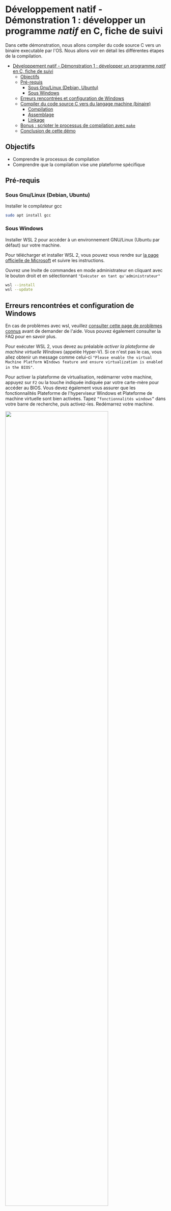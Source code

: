 # Développement natif - Démonstration 1 : développer un programme *natif* en C, fiche de suivi

Dans cette démonstration, nous allons compiler du code source C vers un binaire executable par l'OS. Nous allons voir en détail les différentes étapes de la compilation.

- [Développement natif - Démonstration 1 : développer un programme *natif* en C, fiche de suivi](#développement-natif---démonstration-1--développer-un-programme-natif-en-c-fiche-de-suivi)
  - [Objectifs](#objectifs)
  - [Pré-requis](#pré-requis)
    - [Sous Gnu/Linux (Debian, Ubuntu)](#sous-gnulinux-debian-ubuntu)
    - [Sous Windows](#sous-windows)
  - [Erreurs rencontrées et configuration de Windows](#erreurs-rencontrées-et-configuration-de-windows)
  - [Compiler du code source C vers du langage machine (binaire)](#compiler-du-code-source-c-vers-du-langage-machine-binaire)
    - [Compilation](#compilation)
    - [Assemblage](#assemblage)
    - [Linkage](#linkage)
  - [Bonus : scripter le processus de compilation avec `make`](#bonus--scripter-le-processus-de-compilation-avec-make)
  - [Conclusion de cette démo](#conclusion-de-cette-démo)


## Objectifs

- Comprendre le processus de compilation
- Comprendre que la compilation vise une plateforme spécifique

## Pré-requis

### Sous Gnu/Linux (Debian, Ubuntu)

Installer le compilateur gcc 

~~~bash
sudo apt install gcc
~~~

### Sous Windows

Installer WSL 2 pour accéder à un environnement GNU/Linux (Ubuntu par défaut) sur votre machine.

<!-- 
Windows Subsystem for Linux (WSL) est un composant de Microsoft Windows permettant d'exécuter des binaires Linux de manière native sur Windows 10, 11 et Windows Server 2019. Les exécutables Linux sont au format ELF, format popularisé par l'Unix System Laboratories, un laboratoire de recherche appartenant à AT&T, la grande entreprise des télécoms américaine, célèbre notamment pour son laboratoire Bells Labs, dont UNIX est sorti à la fin des années 70. Ce composant a été intégré à Windows en 2016, et a été remplacé en 2019 par WSL 2, une version basée sur une machine virtuelle plus légère. WSL2 embarque directement le noyau Linux et offre de meilleures performances, plus proche d'un Linux natif, que son prédécesseur.

La WSL 2 offre une interface vers un environnement GNU/Linux où l'utilisateur peut exécuter un shell Bash, ainsi que de célèbres programmes en ligne de commande GNU/Linux comme awk, sed, grep, etc.

Cette couche applicative intégrée à Windows vous permet donc d'accéder facilement à un écosystème Linux sur votre machine, sans avoir à installer ou configurer de machines virtuelles gourmandes en ressources, ou à installer un dual boot.
 -->

Pour télécharger et installer WSL 2, vous pouvez vous rendre sur [la page officielle de Microsoft](https://learn.microsoft.com/fr-fr/windows/wsl/install) et suivre les instructions.

Ouvrez une Invite de commandes en mode administrateur en cliquant avec le bouton droit et en sélectionnant `"Exécuter en tant qu'administrateur"`

~~~bash
wsl --install
wsl --update
~~~

<!-- 
Ce programme active les fonctionnalités nécessaires pour exécuter la WSL, télécharge et installe le dernier noyau Linux, définit WSL 2 comme valeur par défaut et télécharge la distribution Ubuntu. Si WSL est déjà installé, le programme wsl vous l'indique et vous demande de choisir la distribution à servir, vous avez le choix entre plusieurs distributions GNU/Linux comme Ubuntu, Debian ou openSUSE. Pour installer Ubuntu :
 -->

<!-- 
En cas de problèmes avec wsl, veuillez consulter cette page de problèmes connus avant de demander de l'aide. Vous pouvez également consulter la FAQ pour en savoir plus.

 -->

## Erreurs rencontrées et configuration de Windows

En cas de problèmes avec wsl, veuillez [consulter cette page de problèmes connus](https://learn.microsoft.com/fr-fr/windows/wsl/troubleshooting) avant de demander de l'aide. Vous pouvez également consulter la FAQ pour en savoir plus.

 Pour exécuter WSL 2, vous devez au préalable *activer la plateforme de machine virtuelle Windows* (appelée Hyper-V). Si ce n'est pas le cas, vous allez obtenir un message comme celui-ci `"Please enable the virtual Machine Platform WIndows feature and ensure virtualization is enabled in the BIOS"`. 

 Pour activer la plateforme de virtualisation, redémarrer votre machine, appuyez sur `F2` ou la touche indiquée indiquée par votre carte-mère pour accéder au BIOS. Vous devez également vous assurer que les fonctionnalités Plateforme de l'hyperviseur Windows et Plateforme de machine virtuelle sont bien activées. Tapez `“fonctionnalités windows”` dans votre barre de recherche, puis activez-les. Redémarrez votre machine. 


<img width="80%" src="../../wsl.png"/>

Vérifier l'installation

~~~bash
systeminfo
~~~

La dernière entrée du rapport généré vous indiquera la configuration requise pour Hyper-V. Vérifier que tous les prérequis sont bien remplis.

Pour lister les distributions installées

~~~bash
wsl -l -v
~~~

Ouvrir la WSL. Choisissez un nom d'utilisateur et un mot de passe pour le système GNU/Linux. Cet utilisateur est l'administrateur du système avec la capacité d'exécuter des commandes d'administration (`sudo`). WSL va vous ouvrir shell sur votre instance GNU/Linux. Executer les commandes suivantes :

~~~bash
#Mettre à jour la liste des paquets
sudo apt update
#Mettre à jour les paquets
sudo apt upgrade
#Installer gcc
sudo apt install gcc
# Tester
gcc --version
~~~

Vous avez à présent accès à une distribution GNU/Linux via la WSL et installé le compilateur `gcc`.

## Compiler du code source C vers du langage machine (binaire)

**Créer un dossier** `demo-compilation`.

**Créer un fichier source** `main.c`.

~~~C
#include<stdio.h>

int main(){
    printf("Hello world !");
    return 0;
}
~~~

<!-- 
Ici on include le header stdio.h qui est une librairie permettant de gérer la sortie standard et définissant printf. Ca fait partie du SDK de GNU/Linux ! On reviendra plus en détails sur ces aspects dans la deuxième démo.
 -->

**Construire l'executable** à partir du code source pour la plateforme GNU/Linux en passant vers les différentes étapes de la "compilation" (*build*) :

1. Compilation
2. Assemblage
3. Linkage

> Regardez les différentes options de `gcc` avec l'option `--help`. Par défaut, gcc effectue toutes les étapes de la compilation en une fois. `gcc main.c` compile, assemble et link pour produire l'executable `a.out`

### Compilation

~~~bash
gcc -S main.c
~~~

Cela crée un fichier en langage assembleur `main.s`

> Inspecter le fichier assembleur `main.s`

<!-- 
Dans l'assembleur, il y a encore des références aux fonctions de la lib standard.
 -->

### Assemblage

~~~bash
gcc -c main.s
~~~

Cela crée un fichier objet (executable au format ELF) `main.o`.

**Inspecter** le contenu du fichier `main.o` (`cat main.o`). Qu'est ce qui s'affiche ? Pourquoi ?

> Sous le capot, `gcc` utilise l'assembleur `as`

<!-- 
A l'assemblage, le langage assembleur est transformé en binaire. Cela produit un fichier objet .o, qui contient encore les refs vers les fonctions de la libraire standard incluse (deps).
 -->

### Linkage 

<!-- 
Compilation Assemblage Linkage (CAS)
gcc -c: compilation et assemblage faits en une étape. gcc main.c ferait compilation, assemblage et linkage en une étape.
-c : Compile and assemble
-S : Compile seulement
-o <file>: Place the output file into <file>
 -->


**Linker** pour créer le programme (link vers l'implémentation de `printf` de la librairie standard)

~~~bash
gcc main.o -o say-hi
~~~

> L'option `-o` permet de contrôler le nom de fichier de sortie

> Sous le capot, `gcc` utilise le linker `ld`

<!-- 

Le linkage permet de faire l'édition des liens : les références aux fonctions sont liés au code binaire de la lib standard (.so). A l'execution, le lien permettra, a la volée d'appeler le binaire de la fonction et de l'executer.

Q : When it is compiled, does printf binary code is linked dynamically to my executable ?

When you compile your code that includes the printf function from the <stdio.h> library, the binary code for the printf function is linked dynamically to your executable.

Dynamically linking means that the implementation of the printf function is not included directly in your executable file. Instead, a reference to the printf function is added to your executable, and at runtime, the operating system's dynamic linker/loader will locate and load the binary code for the printf function from the system's shared library (e.g., libc.so or libc.dll) into memory.

This dynamic linking of libraries provides several advantages, such as reducing the size of your executable file since the code for common functions is reused across multiple programs. It also allows for easier updates to the library without recompiling every program that uses it.

During runtime, when your program encounters the printf function call, it jumps to the address where the printf function implementation resides in memory, executes the code of the function, and then returns control back to your program.
 
Q : So, in short, the binary code for the printf function is linked dynamically at runtime when your program executes.

Ok, then the entire libc.so is loaded into memory even if I only use printf ?

No, the entire libc.so library is not loaded into memory when you use just the printf function. When your program is executed, the dynamic linker/loader will load only the necessary parts of the libc.so library into memory. This process is known as dynamic linking and it ensures that only the required functions and data from the library are loaded.

In the case of using printf, the dynamic linker/loader will load the relevant code for printf and any other dependencies that printf relies on (such as internal functions or data).

Loading only the necessary parts of the library helps to optimize memory usage by loading shared libraries on demand. This way, the memory footprint of your program is kept minimal.

It's worth noting that the exact mechanism and behavior of dynamic linking can vary depending on the operating system and compiler settings. But in general, the dynamic linker/loader is responsible for loading only the needed portions of shared libraries into memory.

De plus, le binaire de la fonction printf (tout binaire linké de maniere dynamique) est chargé en mémoire dans une zone accessible en lecture seule, dans une zone partagée entre tous les processus utilisant la fonction printf. Donc cela permet de réduire l'impact sur la mémoire.

 -->

**Executer** le binaire sur votre OS, via le shell

~~~bash
./say-hi
~~~

> Si on essaie d'exécuter le programme `say-hi` sur Windows, cela ne fonctionnera pas car l'executable généré est spécifique à l'OS GNU/Linux ([format ELF](https://fr.wikipedia.org/wiki/Executable_and_Linkable_Format)) ! Windows et Linux ne manipulent pas les mêmes formats de binaire. Également, lors de l'appel à `printf` (*dynamic linking*), il sera impossible de trouver (path) le binaire correspondant sur le système.

`say-hi` est un programme *natif* à la plateforme GNU/Linux. Il a été *compilé pour cette plateforme* uniquement.

## Bonus : scripter le processus de compilation avec `make`

`make` est un programme qui permet de maintenir des programmes. Il permet d'automatiser la compilation de programmes à partir des fichiers sources. `make` fonctionne sur la base de *règles* à écrire.

> Essayez `man make`. Lisez

<!-- 
Quand make est executé, il recherche dans le dossier courant un fichier Makefile ou makefile et execute la "cible"(target) par défaut. Une target est souvent un fichier (executable ou fichier objet) qui doit etre build.

On définit un ensemble de règles. Chaque règle a une TARGET, des prérequis et une suite de commande pour la construire.
 -->

**Créer** un fichier `Makefile`. Voici le template d'une règle `make` :

~~~Makefile
cible: dependance1 dependance2
    commande 1
    commande 2
~~~

où `dependance1` et `dependance2` sont d'autres cibles dont `cible` dépend. Ces règles seront donc exécutées par `make` en amont.

Pour executer une règle, dans le terminal

~~~bash
make cible
~~~

Par défaut, `make` execute la première règle si aucune règle n'est spécifiée.

1. **Écrire** un `Makefile` qui permet de réaliser chaque étape du *build* (compilation, assemblage et linkage) *indépendamment*. Chaque règle doit pouvoir être exécutée directement. Par exemple, on doit pouvoir procéder au linkage sans *explicitement* passer par les phases de compilation et d'assemblage.


`make` permet de déclarer des variables sous forme de clef/valeur. Voici la syntaxe :

~~~Makefile
VARIABLE=VALEUR
~~~

Pour déférencer cette variable (extraire sa valeur) dans le `Makefile`

~~~Makefile
#Ceci est un commentaire
#Afficher sur la sortie standard le contenu de la variable VARIABLE
@echo $(VARIABLE)
~~~

2. **Déclarer** une variable qui contient le nom du binaire à produire (`say-hi`). **Mettre à jour** le `Makefile` en conséquence. On souhaite que l'instruction `make` fabrique le binaire `say-hi` et affiche à la fin `"Le programme say-hi a été compilé avec succès !"`

> Indice : pour afficher un message sur la sortie standard, utiliser la commande `@echo "Mon message"`.

## Conclusion de cette démo

- Ce qu'on appelle *compilation* de manière abusive comprend en fait plusieurs étapes : compilation, assemblage, linkage
- Chaque OS (ou langage) fournit dans son SDK des libraires utilisables pour le développement (`stdlib.h` fait partie du SDK du langage C)
- Un *programme natif* est un programme compilé *vers une plateforme cible* (ici via `gcc`). Il est natif *à la plateforme*. Ici, il est exécuté *directement* par l'OS (code machine ou binaire)
- Il existe des outils comme `make` pour automatiser les processus liées à la compilation, notamment dans le cas de projets réels ou le nombre de fichiers sources et de libraires est important
